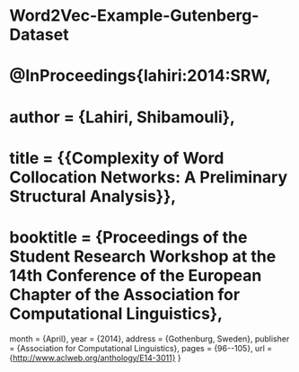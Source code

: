 # Word2Vec-Example-Gutenberg-Dataset
# @InProceedings{lahiri:2014:SRW,
  # author    = {Lahiri, Shibamouli},
  # title     = {{Complexity of Word Collocation Networks: A Preliminary Structural Analysis}},
  # booktitle = {Proceedings of the Student Research Workshop at the 14th Conference of the European Chapter of the Association for Computational Linguistics},
  month     = {April},
  year      = {2014},
  address   = {Gothenburg, Sweden},
  publisher = {Association for Computational Linguistics},
  pages     = {96--105},
  url       = {http://www.aclweb.org/anthology/E14-3011}
}
